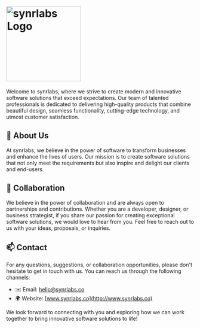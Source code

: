 # <img src="https://cloud.synrlabs.co/apps/files_sharing/publicpreview/ZfYrZnHyHNwnPTD?file=/&fileId=376&x=3840&y=1600&a=true" alt="synrlabs Logo" width="200">

Welcome to synrlabs, where we strive to create modern and innovative software solutions that exceed expectations. Our team of talented professionals is dedicated to delivering high-quality products that combine beautiful design, seamless functionality, cutting-edge technology, and utmost customer satisfaction.


## 💜 About Us

At synrlabs, we believe in the power of software to transform businesses and enhance the lives of users. Our mission is to create software solutions that not only meet the requirements but also inspire and delight our clients and end-users.

## 🤝 Collaboration

We believe in the power of collaboration and are always open to partnerships and contributions. Whether you are a developer, designer, or business strategist, if you share our passion for creating exceptional software solutions, we would love to hear from you. Feel free to reach out to us with your ideas, proposals, or inquiries.

## 📫 Contact

For any questions, suggestions, or collaboration opportunities, please don't hesitate to get in touch with us. You can reach us through the following channels:

- ✉️ Email: hello@synrlabs.co
- 🌍 Website: [www.synrlabs.co](http://www.synrlabs.co)

We look forward to connecting with you and exploring how we can work together to bring innovative software solutions to life!


